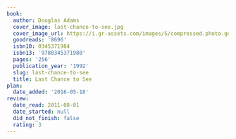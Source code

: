 ```yaml
---
book:
  author: Douglas Adams
  cover_image: last-chance-to-see.jpg
  cover_image_url: https://i.gr-assets.com/images/S/compressed.photo.goodreads.com/books/1327867839l/8696._SX98_.jpg
  goodreads: '8696'
  isbn10: 0345371984
  isbn13: '9780345371980'
  pages: '256'
  publication_year: '1992'
  slug: last-chance-to-see
  title: Last Chance to See
plan:
  date_added: '2016-05-18'
review:
  date_read: 2011-08-01
  date_started: null
  did_not_finish: false
  rating: 3
---
```

